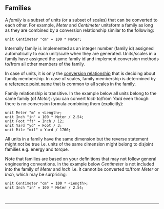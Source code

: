 ## Families
A _family_ is a subset of units (or a subset of scales) that can be converted to each other. For example, _Meter_ and _Centimeter_ unitsform a family as long as they are combined by a conversion relationship similar to the following:
```
unit Centimeter "cm" = 100 * Meter;
```

Internally family is implemented as an integer number (family id) assigned automatically to each unit/scale when they are generated. Units/scales in a family have assigned the same family id and implement conversion methods to/from all other members of the family.

In case of units, it is only the [conversion relationship](./Definitions.md) that is deciding about family membership. In case of scales, family membership is determined by a [reference point name](./Definitions.md) that is common to all scales in the family.

Family relationship is transitive. In the example below all units belong to the same family (of _Meter_): you can convert _Inch_ to/from _Yard_ even though there is no conversion formula combining them (explicitly):
```
unit Meter "m" = <Length>; 
unit Inch "in" = 100 * Meter / 2.54;
unit Foot "ft" = Inch / 12;
unit Yard "yd" = Foot / 3;
unit Mile "mil" = Yard / 1760;
```

All units in a family have the same dimension but the reverse statement might not be true i.e. units of the same dimension might belong to disjoint families e.g. energy and torque.

Note that families are based on your definitions that may not follow general engineering conventions. In the example below _Centimeter_ is not included into the family of _Meter_ and _Inch_ i.e. it cannot be converted to/from _Meter_ or _Inch_, which may be surprising:
```
unit Centimeter "cm" = 100 * <Length>;
unit Inch "in" = 100 * Meter / 2.54;
```

<br/>

----